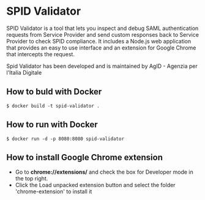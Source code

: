 # SPID Validator 

SPID Validator is a tool that lets you inspect and debug SAML authentication requests from Service Provider and send custom responses back to Service Provider to check SPID compliance. It includes a Node.js web application that provides an easy to use interface and an extension for Google Chrome that intercepts the request.

Spid Validator has been developed and is maintained by AgID - Agenzia per l'Italia Digitale

## How to buld with Docker

```
$ docker build -t spid-validator .
```

## How to run with Docker

```
$ docker run -d -p 8080:8080 spid-validator
```

## How to install Google Chrome extension
- Go to **chrome://extensions/** and check the box for Developer mode in the top right.
- Click the Load unpacked extension button and select the folder 'chrome-extension' to install it
